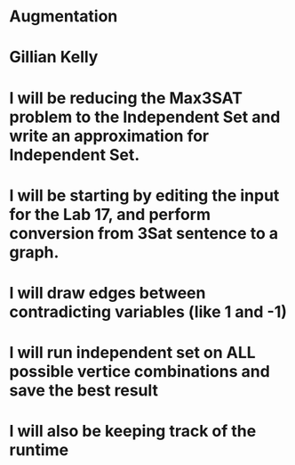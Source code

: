 # Augmentation
# Gillian Kelly

# I will be reducing the Max3SAT problem to the Independent Set and write an approximation for Independent Set. 
# I will be starting by editing the input for the Lab 17, and perform conversion from 3Sat sentence to a graph.
# I will draw edges between contradicting variables (like 1 and -1)
# I will run independent set on ALL possible vertice combinations and save the best result 
# I will also be keeping track of the runtime 